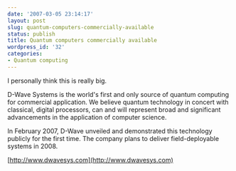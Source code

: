 ```yaml
---
date: '2007-03-05 23:14:17'
layout: post
slug: quantum-computers-commercially-available
status: publish
title: Quantum computers commercially available
wordpress_id: '32'
categories:
- Quantum computing
---
```


I personally think this is really big.   


D-Wave Systems is the world's first and only source of quantum
computing for commercial application. We believe quantum technology in
concert with classical, digital processors, can and will represent
broad and significant advancements in the application of computer
science.

In February 2007, D-Wave unveiled and
demonstrated this technology publicly for the first time. The company
plans to deliver field-deployable systems in 2008.

[http://www.dwavesys.com](http://www.dwavesys.com)  
  

